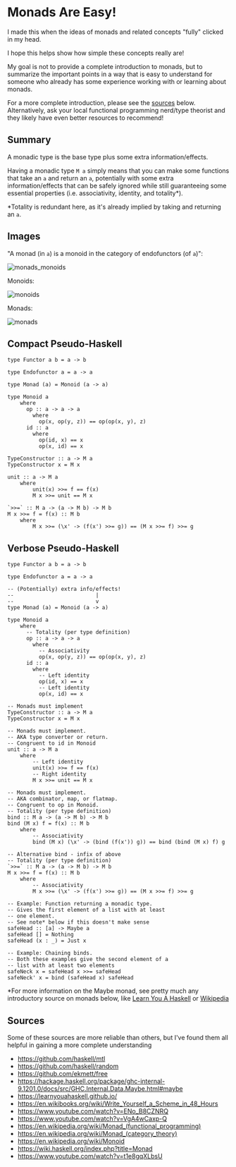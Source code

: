 # Monads Are Easy!

I made this when the ideas of monads and related concepts "fully" clicked in my head.

I hope this helps show how simple these concepts really are!

My goal is not to provide a complete introduction to monads, but to summarize the
important points in a way that is easy to understand for someone who already has some
experience working with or learning about monads.

For a more complete introduction, please see the [sources](#Sources) below. Alternatively,
ask your local functional programming nerd/type theorist and they likely have even better
resources to recommend!

## Summary

A monadic type is the base type plus some extra information/effects.

Having a monadic type `M a` simply means that you can make some functions that take an `a`
and return an `a`, potentially with some extra information/effects that can be safely ignored
while still guaranteeing some essential properties (i.e. associativity, identity, and
totality*).

*Totality is redundant here, as it's already implied by taking and returning an `a`.

## Images

"A monad (in `a`) is a monoid in the category of endofunctors (of `a`)":

![monads_monoids](https://github.com/user-attachments/assets/4d4e2715-8fca-4eb9-9536-9e9fe0f0e956)

Monoids:

![monoids](https://github.com/user-attachments/assets/d13d4c3a-18a3-440f-8126-1fb48700215b)

Monads:

![monads](https://github.com/user-attachments/assets/4a0465fc-cad7-44e4-a2cd-989ef464cb7a)

## Compact Pseudo-Haskell

    type Functor a b = a -> b

    type Endofunctor a = a -> a

    type Monad (a) = Monoid (a -> a)

    type Monoid a
        where
          op :: a -> a -> a
            where
              op(x, op(y, z)) == op(op(x, y), z)
          id :: a
            where
              op(id, x) == x
              op(x, id) == x

    TypeConstructor :: a -> M a
    TypeConstructor x = M x

    unit :: a -> M a
        where
            unit(x) >>= f == f(x)
            M x >>= unit == M x
            
    `>>=` :: M a -> (a -> M b) -> M b
    M x >>= f = f(x) :: M b
        where
            M x >>= (\x' -> (f(x') >>= g)) == (M x >>= f) >>= g

## Verbose Pseudo-Haskell

    type Functor a b = a -> b

    type Endofunctor a = a -> a

    -- (Potentially) extra info/effects!
    --                          |
    --                          v  
    type Monad (a) = Monoid (a -> a)

    type Monoid a
        where
          -- Totality (per type definition)
          op :: a -> a -> a
            where
              -- Associativity
              op(x, op(y, z)) == op(op(x, y), z)
          id :: a
            where
              -- Left identity
              op(id, x) == x
              -- Left identity
              op(x, id) == x

    -- Monads must implement
    TypeConstructor :: a -> M a
    TypeConstructor x = M x

    -- Monads must implement.
    -- AKA type converter or return.
    -- Congruent to id in Monoid
    unit :: a -> M a
        where
            -- Left identity
            unit(x) >>= f == f(x)
            -- Right identity
            M x >>= unit == M x

    -- Monads must implement.
    -- AKA combinator, map, or flatmap.
    -- Congruent to op in Monoid.
    -- Totality (per type definition)   
    bind :: M a -> (a -> M b) -> M b
    bind (M x) f = f(x) :: M b
        where
            -- Associativity
            bind (M x) (\x' -> (bind (f(x')) g)) == bind (bind (M x) f) g

    -- Alternative bind - infix of above
    -- Totality (per type definition)   
    `>>=` :: M a -> (a -> M b) -> M b
    M x >>= f = f(x) :: M b
        where
            -- Associativity
            M x >>= (\x' -> (f(x') >>= g)) == (M x >>= f) >>= g
            
    -- Example: Function returning a monadic type.
    -- Gives the first element of a list with at least
    -- one element.
    -- See note* below if this doesn't make sense
    safeHead :: [a] -> Maybe a
    safeHead [] = Nothing
    safeHead (x : _) = Just x

    -- Example: Chaining binds.
    -- Both these examples give the second element of a 
    -- list with at least two elements
    safeNeck x = safeHead x >>= safeHead
    safeNeck' x = bind (safeHead x) safeHead

*For more information on the Maybe monad, see pretty much any introductory source on monads below, like [Learn You A Haskell](https://learnyouahaskell.github.io/a-fistful-of-monads.html#getting-our-feet-wet-with-maybe) or [Wikipedia](https://en.wikipedia.org/wiki/Monad_(functional_programming)#Overview)

## Sources

Some of these sources are more reliable than others, but I've found them all helpful in gaining a more complete understanding

- https://github.com/haskell/mtl
- https://github.com/haskell/random
- https://github.com/ekmett/free
- https://hackage.haskell.org/package/ghc-internal-9.1201.0/docs/src/GHC.Internal.Data.Maybe.html#maybe
- https://learnyouahaskell.github.io/
- https://en.wikibooks.org/wiki/Write_Yourself_a_Scheme_in_48_Hours
- https://www.youtube.com/watch?v=ENo_B8CZNRQ
- https://www.youtube.com/watch?v=VgA4wCaxp-Q
- https://en.wikipedia.org/wiki/Monad_(functional_programming)
- https://en.wikipedia.org/wiki/Monad_(category_theory)
- https://en.wikipedia.org/wiki/Monoid
- https://wiki.haskell.org/index.php?title=Monad
- https://www.youtube.com/watch?v=t1e8gqXLbsU
